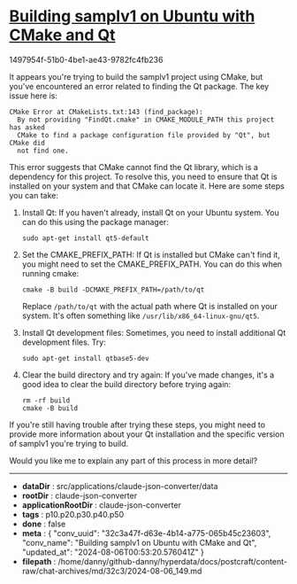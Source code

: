 # [Building samplv1 on Ubuntu with CMake and Qt](https://claude.ai/chat/32c3a47f-d63e-4b14-a775-065b45c23603)

1497954f-51b0-4be1-ae43-9782fc4fb236

 It appears you're trying to build the samplv1 project using CMake, but you've encountered an error related to finding the Qt package. The key issue here is:

```
CMake Error at CMakeLists.txt:143 (find_package):
  By not providing "FindQt.cmake" in CMAKE_MODULE_PATH this project has asked
  CMake to find a package configuration file provided by "Qt", but CMake did
  not find one.
```

This error suggests that CMake cannot find the Qt library, which is a dependency for this project. To resolve this, you need to ensure that Qt is installed on your system and that CMake can locate it. Here are some steps you can take:

1. Install Qt:
   If you haven't already, install Qt on your Ubuntu system. You can do this using the package manager:

   ```
   sudo apt-get install qt5-default
   ```

2. Set the CMAKE_PREFIX_PATH:
   If Qt is installed but CMake can't find it, you might need to set the CMAKE_PREFIX_PATH. You can do this when running cmake:

   ```
   cmake -B build -DCMAKE_PREFIX_PATH=/path/to/qt
   ```

   Replace `/path/to/qt` with the actual path where Qt is installed on your system. It's often something like `/usr/lib/x86_64-linux-gnu/qt5`.

3. Install Qt development files:
   Sometimes, you need to install additional Qt development files. Try:

   ```
   sudo apt-get install qtbase5-dev
   ```

4. Clear the build directory and try again:
   If you've made changes, it's a good idea to clear the build directory before trying again:

   ```
   rm -rf build
   cmake -B build
   ```

If you're still having trouble after trying these steps, you might need to provide more information about your Qt installation and the specific version of samplv1 you're trying to build.

Would you like me to explain any part of this process in more detail?

---

* **dataDir** : src/applications/claude-json-converter/data
* **rootDir** : claude-json-converter
* **applicationRootDir** : claude-json-converter
* **tags** : p10.p20.p30.p40.p50
* **done** : false
* **meta** : {
  "conv_uuid": "32c3a47f-d63e-4b14-a775-065b45c23603",
  "conv_name": "Building samplv1 on Ubuntu with CMake and Qt",
  "updated_at": "2024-08-06T00:53:20.576041Z"
}
* **filepath** : /home/danny/github-danny/hyperdata/docs/postcraft/content-raw/chat-archives/md/32c3/2024-08-06_149.md